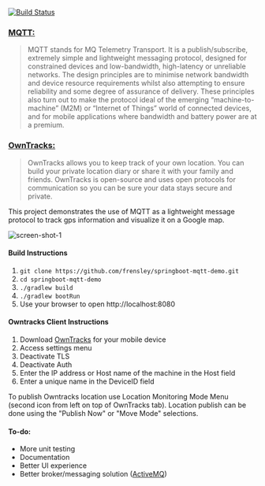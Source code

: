 [![Build Status](https://travis-ci.org/frensley/springboot-mqtt-demo.svg?branch=master)](https://travis-ci.org/frensley/springboot-mqtt-demo)

### [MQTT:](http://owntracks.org/)
> MQTT stands for MQ Telemetry Transport. It is a publish/subscribe, extremely simple and lightweight messaging protocol, designed for constrained devices and low-bandwidth, high-latency or unreliable networks. The design principles are to minimise network bandwidth and device resource requirements whilst also attempting to ensure reliability and some degree of assurance of delivery. These principles also turn out to make the protocol ideal of the emerging “machine-to-machine” (M2M) or “Internet of Things” world of connected devices, and for mobile applications where bandwidth and battery power are at a premium.

### [OwnTracks:](http://mqtt.org/faq)
> OwnTracks allows you to keep track of your own location. You can build your private location diary or share it with your family and friends. OwnTracks is open-source and uses open protocols for communication so you can be sure your data stays secure and private.

This project demonstrates the use of MQTT as a lightweight message protocol to track gps information and visualize it on a Google map.


![screen-shot-1](../master/doc/screen-shot-1.png)

#### Build Instructions
1. ``git clone https://github.com/frensley/springboot-mqtt-demo.git``
1. ``cd springboot-mqtt-demo``
1. ``./gradlew build``
1. ``./gradlew bootRun``
1. Use your browser to open http://localhost:8080

#### Owntracks Client Instructions
1. Download [OwnTracks](http://owntracks.org/) for your mobile device
1. Access settings menu
1. Deactivate TLS
1. Deactivate Auth
1. Enter the IP address or Host name of the machine in the Host field
1. Enter a unique name in the DeviceID field

To publish Owntracks location use Location Monitoring Mode Menu (second icon from left on top of OwnTracks tab).
Location publish can be done using the "Publish Now" or "Move Mode" selections.

#### To-do:
- More unit testing
- Documentation
- Better UI experience
- Better broker/messaging solution ([ActiveMQ](http://activemq.apache.org/mqtt.html))
